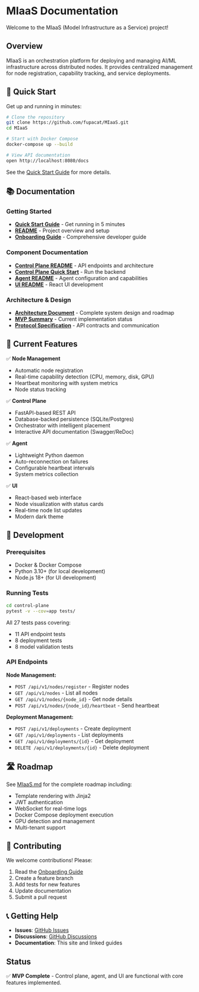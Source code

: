 # MIaaS Documentation

Welcome to the MIaaS (Model Infrastructure as a Service) project!

## Overview

MIaaS is an orchestration platform for deploying and managing AI/ML infrastructure across distributed nodes. It provides centralized management for node registration, capability tracking, and service deployments.

## 🚀 Quick Start

Get up and running in minutes:

```bash
# Clone the repository
git clone https://github.com/fupacat/MIaaS.git
cd MIaaS

# Start with Docker Compose
docker-compose up --build

# View API documentation
open http://localhost:8080/docs
```

See the [Quick Start Guide](../QUICKSTART.md) for more details.

## 📚 Documentation

### Getting Started
- **[Quick Start Guide](../QUICKSTART.md)** - Get running in 5 minutes
- **[README](../README.md)** - Project overview and setup
- **[Onboarding Guide](onboarding.md)** - Comprehensive developer guide

### Component Documentation
- **[Control Plane README](../control-plane/README.md)** - API endpoints and architecture
- **[Control Plane Quick Start](../control-plane/QUICKSTART.md)** - Run the backend
- **[Agent README](../agent/README.md)** - Agent configuration and capabilities
- **[UI README](../ui/README.md)** - React UI development

### Architecture & Design
- **[Architecture Document](../MIaaS.md)** - Complete system design and roadmap
- **[MVP Summary](../MVP_SUMMARY.md)** - Current implementation status
- **[Protocol Specification](protocol.md)** - API contracts and communication

## 🎯 Current Features

✅ **Node Management**
- Automatic node registration
- Real-time capability detection (CPU, memory, disk, GPU)
- Heartbeat monitoring with system metrics
- Node status tracking

✅ **Control Plane**
- FastAPI-based REST API
- Database-backed persistence (SQLite/Postgres)
- Orchestrator with intelligent placement
- Interactive API documentation (Swagger/ReDoc)

✅ **Agent**
- Lightweight Python daemon
- Auto-reconnection on failures
- Configurable heartbeat intervals
- System metrics collection

✅ **UI**
- React-based web interface
- Node visualization with status cards
- Real-time node list updates
- Modern dark theme

## 🔧 Development

### Prerequisites
- Docker & Docker Compose
- Python 3.10+ (for local development)
- Node.js 18+ (for UI development)

### Running Tests
```bash
cd control-plane
pytest -v --cov=app tests/
```

All 27 tests pass covering:
- 11 API endpoint tests
- 8 deployment tests  
- 8 model validation tests

### API Endpoints

**Node Management:**
- `POST /api/v1/nodes/register` - Register nodes
- `GET /api/v1/nodes` - List all nodes
- `GET /api/v1/nodes/{node_id}` - Get node details
- `POST /api/v1/nodes/{node_id}/heartbeat` - Send heartbeat

**Deployment Management:**
- `POST /api/v1/deployments` - Create deployment
- `GET /api/v1/deployments` - List deployments
- `GET /api/v1/deployments/{id}` - Get deployment
- `DELETE /api/v1/deployments/{id}` - Delete deployment

## 🛣️ Roadmap

See [MIaaS.md](../MIaaS.md) for the complete roadmap including:
- Template rendering with Jinja2
- JWT authentication
- WebSocket for real-time logs
- Docker Compose deployment execution
- GPU detection and management
- Multi-tenant support

## 🤝 Contributing

We welcome contributions! Please:
1. Read the [Onboarding Guide](onboarding.md)
2. Create a feature branch
3. Add tests for new features
4. Update documentation
5. Submit a pull request

## 📞 Getting Help

- **Issues**: [GitHub Issues](https://github.com/fupacat/MIaaS/issues)
- **Discussions**: [GitHub Discussions](https://github.com/fupacat/MIaaS/discussions)
- **Documentation**: This site and linked guides

## Status

✅ **MVP Complete** - Control plane, agent, and UI are functional with core features implemented.
